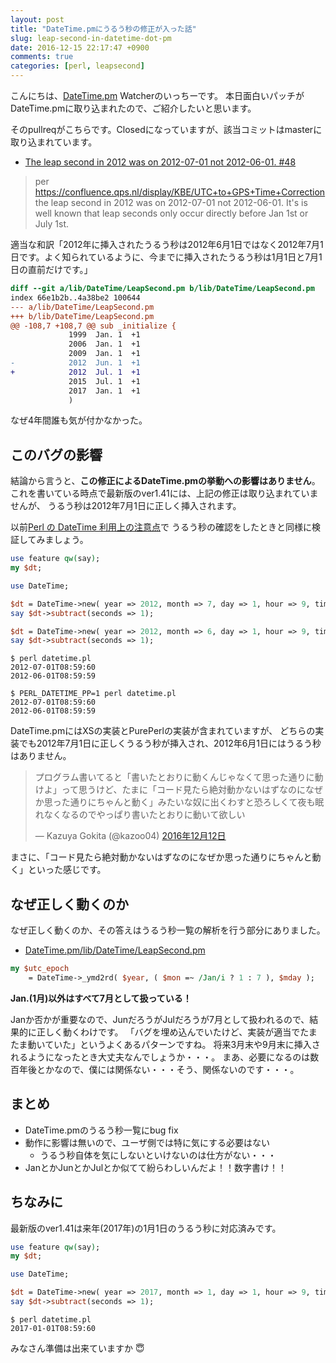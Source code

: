 ```yaml
---
layout: post
title: "DateTime.pmにうるう秒の修正が入った話"
slug: leap-second-in-datetime-dot-pm
date: 2016-12-15 22:17:47 +0900
comments: true
categories: [perl, leapsecond]
---
```


こんにちは、[DateTime.pm](https://metacpan.org/pod/DateTime) Watcherのいっちーです。
本日面白いパッチがDateTime.pmに取り込まれたので、ご紹介したいと思います。

<!-- More -->

そのpullreqがこちらです。Closedになっていますが、該当コミットはmasterに取り込まれています。

- [The leap second in 2012 was on 2012-07-01 not 2012-06-01. #48](https://github.com/houseabsolute/DateTime.pm/pull/48)

> per https://confluence.qps.nl/display/KBE/UTC+to+GPS+Time+Correction the leap second in 2012 was on 2012-07-01 not 2012-06-01. It's is well known that leap seconds only occur directly before Jan 1st or July 1st.

適当な和訳「2012年に挿入されたうるう秒は2012年6月1日ではなく2012年7月1日です。よく知られているように、今までに挿入されたうるう秒は1月1日と7月1日の直前だけです。」

``` diff
diff --git a/lib/DateTime/LeapSecond.pm b/lib/DateTime/LeapSecond.pm
index 66e1b2b..4a38be2 100644
--- a/lib/DateTime/LeapSecond.pm
+++ b/lib/DateTime/LeapSecond.pm
@@ -108,7 +108,7 @@ sub _initialize {
             1999  Jan. 1  +1
             2006  Jan. 1  +1
             2009  Jan. 1  +1
-            2012  Jun. 1  +1
+            2012  Jul. 1  +1
             2015  Jul. 1  +1
             2017  Jan. 1  +1
             )
```

なぜ4年間誰も気が付かなかった。


## このバグの影響

結論から言うと、**この修正によるDateTime.pmの挙動への影響はありません**。
これを書いている時点で最新版のver1.41には、上記の修正は取り込まれていませんが、
うるう秒は2012年7月1日に正しく挿入されます。

以前[Perl の DateTime 利用上の注意点](//shogo82148.github.io/blog/2015/12/09/perl-datetime/)で
うるう秒の確認をしたときと同様に検証してみましょう。

``` perl
use feature qw(say);
my $dt;

use DateTime;

$dt = DateTime->new( year => 2012, month => 7, day => 1, hour => 9, time_zone => 'Asia/Tokyo' );
say $dt->subtract(seconds => 1);

$dt = DateTime->new( year => 2012, month => 6, day => 1, hour => 9, time_zone => 'Asia/Tokyo' );
say $dt->subtract(seconds => 1);
```

``` plain
$ perl datetime.pl
2012-07-01T08:59:60
2012-06-01T08:59:59

$ PERL_DATETIME_PP=1 perl datetime.pl
2012-07-01T08:59:60
2012-06-01T08:59:59
```

DateTime.pmにはXSの実装とPurePerlの実装が含まれていますが、
どちらの実装でも2012年7月1日に正しくうるう秒が挿入され、2012年6月1日にはうるう秒はありません。


<blockquote class="twitter-tweet" data-lang="ja"><p lang="ja" dir="ltr">プログラム書いてると「書いたとおりに動くんじゃなくて思った通りに動けよ」って思うけど、たまに「コード見たら絶対動かないはずなのになぜか思った通りにちゃんと動く」みたいな奴に出くわすと恐ろしくて夜も眠れなくなるのでやっぱり書いたとおりに動いて欲しい</p>&mdash; Kazuya Gokita (@kazoo04) <a href="https://twitter.com/kazoo04/status/808195587518578688?ref_src=twsrc%5Etfw">2016年12月12日</a></blockquote>
<script async src="https://platform.twitter.com/widgets.js" charset="utf-8"></script>


まさに、「コード見たら絶対動かないはずなのになぜか思った通りにちゃんと動く」といった感じです。


## なぜ正しく動くのか

なぜ正しく動くのか、その答えはうるう秒一覧の解析を行う部分にありました。

- [DateTime.pm/lib/DateTime/LeapSecond.pm](https://github.com/houseabsolute/DateTime.pm/blob/ff0e3780ea1c841eb17a0245f5f8061cf10c28d3/lib/DateTime/LeapSecond.pm#L40-L41)

``` perl
my $utc_epoch
    = DateTime->_ymd2rd( $year, ( $mon =~ /Jan/i ? 1 : 7 ), $mday );
```

**Jan.(1月)以外はすべて7月として扱っている！**

Janか否かが重要なので、JunだろうがJulだろうが7月として扱われるので、結果的に正しく動くわけです。
「バグを埋め込んでいたけど、実装が適当でたまたま動いていた」というよくあるパターンですね。
将来3月末や9月末に挿入されるようになったとき大丈夫なんでしょうか・・・。
まあ、必要になるのは数百年後とかなので、僕には関係ない・・・そう、関係ないのです・・・。


## まとめ

- DateTime.pmのうるう秒一覧にbug fix
- 動作に影響は無いので、ユーザ側では特に気にする必要はない
  - うるう秒自体を気にしないといけないのは仕方がない・・・
- JanとかJunとかJulとか似てて紛らわしいんだよ！！数字書け！！


## ちなみに

最新版のver1.41は来年(2017年)の1月1日のうるう秒に対応済みです。

``` perl
use feature qw(say);
my $dt;

use DateTime;

$dt = DateTime->new( year => 2017, month => 1, day => 1, hour => 9, time_zone => 'Asia/Tokyo' );
say $dt->subtract(seconds => 1);
```

``` plain
$ perl datetime.pl
2017-01-01T08:59:60
```

みなさん準備は出来ていますか 😇
